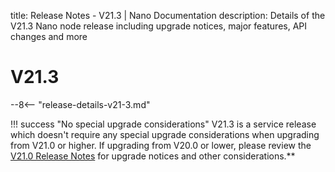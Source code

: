 title: Release Notes - V21.3 | Nano Documentation
description: Details of the V21.3 Nano node release including upgrade notices, major features, API changes and more

# V21.3


--8<-- "release-details-v21-3.md"

!!! success "No special upgrade considerations"
	V21.3 is a service release which doesn't require any special upgrade considerations when upgrading from V21.0 or higher. If upgrading from V20.0 or lower, please review the [V21.0 Release Notes](release-v21-0.md) for upgrade notices and other considerations.**